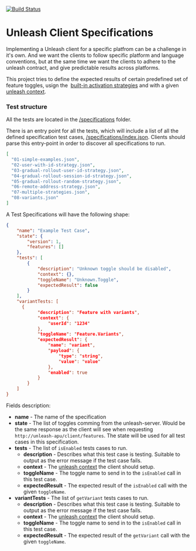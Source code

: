 [![Build Status](https://travis-ci.org/Unleash/client-specification.svg?branch=master)](https://travis-ci.org/Unleash/client-specification)

# Unleash Client Specifications
Implementing a Unleash client for a specific platfrom can be a challenge in it's own. And we want the clients to follow specific platform and language conventions, but at the same time we want the clients to adhere to the unleash contract, and give predictable results across platforms. 

This project tries to define the expected results of certain predefined set of feature toggles, usign the  [built-in activation strategies](https://github.com/Unleash/unleash/blob/master/docs/activation-strategies.md) and with a given [unleash context](https://github.com/Unleash/unleash/blob/master/docs/unleash-context.md). 


### Test structure
All the tests are located in the [/specifications](specifications) folder. 

There is an entry point for all the tests, which will include a list of all the defined specification test cases, [/specifications/index.json](https://github.com/Unleash/client-specification/blob/master/specifications/index.json). Clients should parse this entry-point in order to discover all specifications to run. 

```json
[
  "01-simple-examples.json",
  "02-user-with-id-strategy.json",
  "03-gradual-rollout-user-id-strategy.json",
  "04-gradual-rollout-session-id-strategy.json",
  "05-gradual-rollout-random-strategy.json",
  "06-remote-address-strategy.json",
  "07-multiple-strategies.json",
  "08-variants.json"
]
```

A Test Specifications will have the following shape:

```json
{
    "name": "Example Test Case",
    "state": {
        "version": 1,
        "features": []
    },
    "tests": [
        {
            "description": "Unknown toggle should be disabled",
            "context": {},
            "toggleName": "Unknown.Toggle",
            "expectedResult": false
        }
    ],
    "variantTests: [
      {
            "description": "Feature with variants",
            "context": {
                "userId": "1234"
            },
            "toggleName": "Feature.Variants",
            "expectedResult": {
                "name": "variant",
                "payload": {
                    "type": "string",
                    "value": "value"
                },
                "enabled": true
            }
        }
    ]
}
``` 

Fields description:

- **name** - The name of the specification
- **state** - The list of toggles comming from the unleash-server. Would be the same response as the client will see when requesting `http://unleash-apu/client/features`. The state will be used for all test cases in this specification. 
- **tests** - The list of `isEnabled` tests cases to run. 
  - **description** - Describes what this test case is testing. Suitable to output as the error message if the test case fails. 
  - **context** - The [unleash context](https://github.com/Unleash/unleash/blob/master/docs/unleash-context.md) the client should setup. 
  - **toggleName** - The toggle name to send in to the `isEnabled` call in this test case. 
  - **expectedResult** - The expected result of the `isEnabled` call with the given `toggleName`. 
- **variantTests** - The list of `getVariant` tests cases to run. 
  - **description** - Describes what this test case is testing. Suitable to output as the error message if the test case fails. 
  - **context** - The [unleash context](https://github.com/Unleash/unleash/blob/master/docs/unleash-context.md) the client should setup. 
  - **toggleName** - The toggle name to send in to the `isEnabled` call in this test case. 
  - **expectedResult** - The expected result of the `getVariant` call with the given `toggleName`. 
